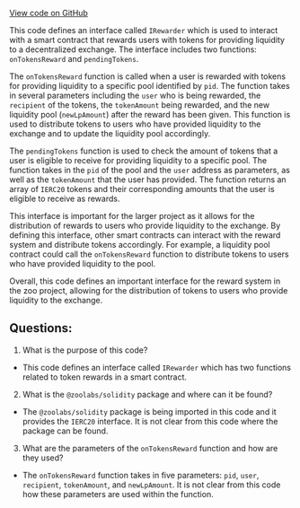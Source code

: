 [View code on GitHub](zoo-labs/zoo/blob/master/contracts/src/interfaces/IRewarder.sol)

This code defines an interface called `IRewarder` which is used to interact with a smart contract that rewards users with tokens for providing liquidity to a decentralized exchange. The interface includes two functions: `onTokensReward` and `pendingTokens`.

The `onTokensReward` function is called when a user is rewarded with tokens for providing liquidity to a specific pool identified by `pid`. The function takes in several parameters including the `user` who is being rewarded, the `recipient` of the tokens, the `tokenAmount` being rewarded, and the new liquidity pool (`newLpAmount`) after the reward has been given. This function is used to distribute tokens to users who have provided liquidity to the exchange and to update the liquidity pool accordingly.

The `pendingTokens` function is used to check the amount of tokens that a user is eligible to receive for providing liquidity to a specific pool. The function takes in the `pid` of the pool and the `user` address as parameters, as well as the `tokenAmount` that the user has provided. The function returns an array of `IERC20` tokens and their corresponding amounts that the user is eligible to receive as rewards.

This interface is important for the larger project as it allows for the distribution of rewards to users who provide liquidity to the exchange. By defining this interface, other smart contracts can interact with the reward system and distribute tokens accordingly. For example, a liquidity pool contract could call the `onTokensReward` function to distribute tokens to users who have provided liquidity to the pool. 

Overall, this code defines an important interface for the reward system in the zoo project, allowing for the distribution of tokens to users who provide liquidity to the exchange.
## Questions: 
 1. What is the purpose of this code?
- This code defines an interface called `IRewarder` which has two functions related to token rewards in a smart contract.

2. What is the `@zoolabs/solidity` package and where can it be found?
- The `@zoolabs/solidity` package is being imported in this code and it provides the `IERC20` interface. It is not clear from this code where the package can be found.

3. What are the parameters of the `onTokensReward` function and how are they used?
- The `onTokensReward` function takes in five parameters: `pid`, `user`, `recipient`, `tokenAmount`, and `newLpAmount`. It is not clear from this code how these parameters are used within the function.